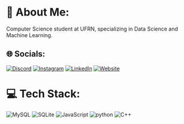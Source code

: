 # 💫 About Me:
Computer Science student at UFRN, specializing in Data Science and Machine Learning.

## 🌐 Socials:
[![Discord](https://img.shields.io/badge/Discord-%237289DA.svg?logo=discord&logoColor=white)](https://discord.gg/maverick#7912) 
[![Instagram](https://img.shields.io/badge/Instagram-%23E4405F.svg?logo=Instagram&logoColor=white)](https://instagram.com/flaviojrzz_)
[![LinkedIn](https://img.shields.io/badge/LinkedIn-%230077B5.svg?logo=linkedin&logoColor=white)](https://linkedin.com/in/flavjr) 
[![Website](https://img.shields.io/badge/website-%230077B5.svg?logo=website&logoColor=white)](https://simple-portifolio-pearl.vercel.app)

# 💻 Tech Stack:

![MySQL](https://img.shields.io/badge/mysql-%2300f.svg?style=for-the-badge&logo=mysql&logoColor=white) 
![SQLite](https://img.shields.io/badge/sqlite-%2307405e.svg?style=for-the-badge&logo=sqlite&logoColor=white)
![JavaScript](https://img.shields.io/badge/javascript-%23323330.svg?style=for-the-badge&logo=javascript&logoColor=%23F7DF1E) 
![python](https://img.shields.io/badge/python-%23323330.svg?style=for-the-badge&logo=python&logoColor=%) 
![C++](https://img.shields.io/badge/c++-%23323330.svg?style=for-the-badge&logo=C++&logoColor=%)

<!-- Proudly created with GPRM ( https://gprm.itsvg.in ) -->
